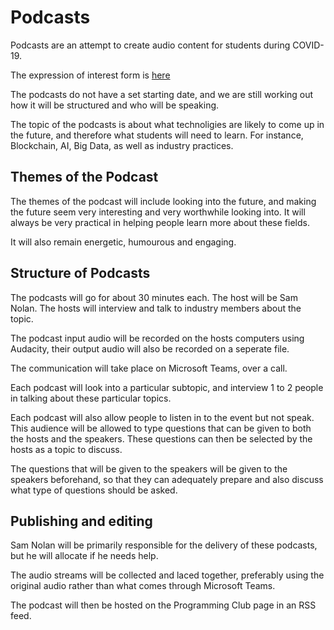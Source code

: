 # Podcasts
Podcasts are an attempt to create audio content for students during COVID-19.

The expression of interest form is [here](https://docs.google.com/forms/u/1/d/1h-prnx-BgPf_7FHcwRea3ktqTJK7leu3NoY7b3vDQqg/edit?usp=drive_web)

The podcasts do not have a set starting date, and we are still working out how
it will be structured and who will be speaking.

The topic of the podcasts is about what technoligies are likely to come up in
the future, and therefore what students will need to learn. For instance, Blockchain,
AI, Big Data, as well as industry practices.

## Themes of the Podcast
The themes of the podcast will include looking into the future, and making the
future seem very interesting and very worthwhile looking into. It will always
be very practical in helping people learn more about these fields.

It will also remain energetic, humourous and engaging.

## Structure of Podcasts
The podcasts will go for about 30 minutes each. The host will be Sam Nolan.
The hosts will interview and talk to industry members about the topic.

The podcast input audio will be recorded on the hosts computers using Audacity, their output audio will also be recorded on a seperate file.

The communication will take place on Microsoft Teams, over a call.

Each podcast will look into a particular subtopic, and interview 1 to 2 people
in talking about these particular topics.

Each podcast will also allow people to listen in to the event but not speak. This
audience will be allowed to type questions that can be given to both the hosts
and the speakers. These questions can then be selected by the hosts as a topic
to discuss.

The questions that will be given to the speakers will be given to the speakers
beforehand, so that they can adequately prepare and also discuss what type of
questions should be asked.

## Publishing and editing
Sam Nolan will be primarily responsible for the delivery of these podcasts, but
he will allocate if he needs help.

The audio streams will be collected and laced together, preferably using the original
audio rather than what comes through Microsoft Teams.

The podcast will then be hosted on the Programming Club page in an RSS feed.
